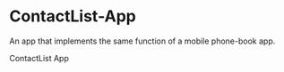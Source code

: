 # ContactList-App
An app that implements the same function of a mobile phone-book app.

ContactList App
